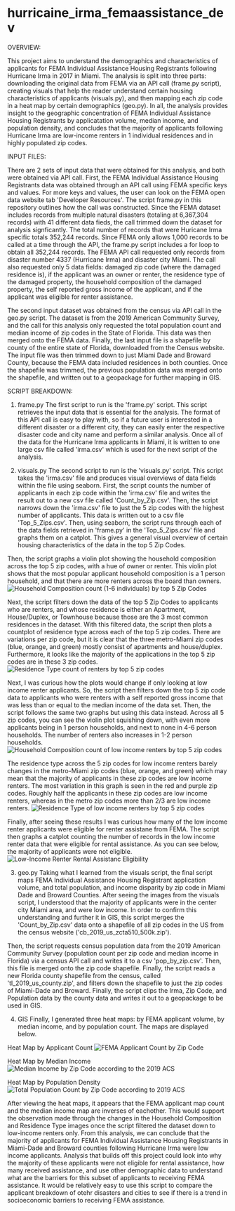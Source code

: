 # hurricaine_irma_femaassistance_devOVERVIEW:This project aims to understand the demographics and characteristics of applicants for FEMA Individual Assistance Housing Registrants following Hurricane Irma in 2017 in Miami. The analysis is split into three parts:downloading the original data from FEMA via an API call (frame.py script), creating visuals that help the reader understand certain housing characteristics of applicants (visuals.py), and then mapping each zip code in aheat map by certain demographics (geo.py). In all, the analysis providesinsight to the geographic concentration of FEMA Individual Assistance Housing Registrants by applicatation volume, median income, and population density, andconcludes that the majority of applicants following Hurricane Irma are low-income renters in 1 individual residences and in highly populated zip codes.INPUT FILES: There are 2 sets of input data that were obtained for this analysis, and both were obtained via API call. First, the FEMA Individual Assistance Housing Registrants data was obtained through an API call using FEMA specific keys and values. For more keys and values, the user can look on the FEMA open data website tab 'Developer Resources'. The script frame.py in this repository outlines how the call was constructed. Since the FEMA dataset includes records from multiple natural disasters (totaling at 6,367,304 records) with 41 different data fieds, the call trimmed down the dataset for analysis signficantly. The total number of records that were Huricane Irma specific totals 352,244 records. Since FEMA only allows 1,000 records to be called at a time through the API, the frame.py script includes a for loop to obtain all 352,244 records. The FEMA API call requested only records from disaster number 4337 (Hurricane Irma) and disaster city Miami. The call also requested only 5 data fields: damaged zip code (where the damaged residence is), if the applicant was an owner or renter, the residence type of the damagedproperty, the household composition of the damaged property, the self reported gross income of the applicant, and if the applicant was eligible for renter assistance. The second input dataset was obtained from the census via API call in the geo.py script. The dataset is from the 2019 American Community Survey, and the call for this analysis only requested the total population count and median income of zip codes in the State of Florida. This data was then merged onto the FEMA data. Finally, the last input file is a shapefile by county of the entire state of Florida, downloaded from the Census website. The input file was then trimmed down to just Miami Dade and Broward County, because the FEMA data included residences in both counties. Once the shapefilewas trimmed, the previous population data was merged onto the shapefile, and written out to a geopackage for further mapping in GIS. SCRIPT BREAKDOWN: 1. frame.pyThe first script to run is the 'frame.py' script. This script retrieves the input data that is essential for the analysis. The format of this API call is easy to play with, so if a future user is interested in a different disaster or a different city, they can easily enter the respective disastercode and city name and perform a similar analysis. Once all of the data for the Hurricane Irma applicants in Miami, it is written to one large csv file called 'irma.csv' which is used for the next script of the analysis. 2. visuals.pyThe second script to run is the 'visuals.py' script. This script takes the 'irma.csv' file and produces visual overviews of data fields within the file using seaborn. First, the script counts the number of applicants in each zip code within the 'irma.csv' file and writes the result out to a new csv file called 'Count_by_Zip.csv'. Then, the script narrows down the 'irma.csv' file to just the 5 zip codes with the highest number of applicants.This data is written out to a csv file 'Top_5_Zips.csv'.Then, using seaborn, the script runs through each of the data fields retrieved in 'frame.py' in the 'Top_5_Zips.csv' file and graphs them on a catplot. This gives a general visual overview of certain housing characteristics of the datain the top 5 Zip Codes. Then, the script graphs a violin plot showing the household composition across the top 5 zip codes, with a hue of owner or renter. This violin plot shows that the most popular applicant household composition is a 1 person household, and that there are more renters across the board than owners. ![Household Composition count (1-6 individuals) by top 5 Zip Codes](f_householdComp_vio.png "Applicant Household Composition by Zip Code")Next, the script filters down the data of the top 5 Zip Codes to applicants who are renters, and whose residence is either an Apartment, House/Duplex, or Townhouse because those are the 3 most common residences in the dataset.With this filtered data, the script then plots a countplot of residence type across each of the top 5 zip codes. There are variations per zip code, but it is clear that the three metro-Miami zip codes (blue, orange, and green)mostly consist of apartments and house/duplex. Furthermore, it looks like the majority of the applications in the top 5 zip codes are in these 3 zip codes.![Residence Type count of renters by top 5 zip codes](f2residence_zip.png "Applicant Residence Type by Zip Code")Next, I was curious how the plots would change if only looking at low income renter applicants. So, the script then filters down the top 5 zip code data to applicants who were renters with a self reported gross income that was less than or equal to the median income of the data set. Then, the script follows the same two graphs but using this data instead. Across all 5 zip codes, you can see the violin plot squishing down, with even more applicantsbeing in 1 person households, and next to none in 4-6 person households. The number of renters also increases in 1-2 person households. ![Household Composition count of low income renters by top 5 zip codes](low_inc_house_comp.png "Low-Income Renter Applicants Household Composition by Zip Code")The residence type across the 5 zip codes for low income renters barely changesin the metro-Miami zip codes (blue, orange, and green) which may mean that the majority of applicants in these zip codes are low income renters. Themost variation in this graph is seen in the red and purple zip codes. Roughly half the applicants in these zip codes are low income renters, whereas in the metro zip codes more than 2/3 are low income renters. ![Residence Type of low income renters by top 5 zip codes](low_inc_residence.png "Low-Income Renter Applicants Residence Type by Zip Code")Finally, after seeing these results I was curious how many of the low incomerenter applicants were eligible for renter assistane from FEMA. The script then graphs a catplot counting the number of records in the low income renter data that were eligible for rental assistance. As you can see below, the majority of applicants were not eligible. ![Low-Income Renter Rental Assistanc Eligibility](LowInc_RentalAssistance.png "Rental Assistance Eligibility of Low-Income Renter Applicants")3. geo.pyTaking what I learned from the visuals script, the final script maps FEMA Individual Assistance Housing Registrant application volume, and total population, and income disparity by zip code in Miami Dadeand Broward Counties. After seeing the images from the visuals script, I understood that the majority of applicants were in the center city Miami area,and were low income. In order to confirm this understanding and further it in GIS, this script merges the 'Count_by_Zip.csv' data onto a shapefile of all zip codes in the US from the census website ('cb_2019_us_zcta510_500k.zip'). Then, the script requests census population data from the 2019 American Community Survey (population count per zip code and median income in Florida) via a census API call and writes it to a csv 'pop_by_zip.csv'. Then, this file is merged onto the zip code shapefile. Finally, the script reads a new Florida county shapefile from the census, called 'tl_2019_us_county.zip',and filters down the shapefile to just the zip codes of Miami-Dade and Broward.Finally, the script clips the Irma, Zip Code, and Population data by the county data and writes it out to a geopackage to be used in GIS. 4. GIS Finally, I generated three heat maps: by FEMA applicant volume, by median income, and by population count. The maps are displayed below. Heat Map by Applicant Count ![FEMA Applicant Count by Zip Code](Applications_by_ZipCode.png "Application Count by Zip Code")Heat Map by Median Income ![Median Income by Zip Code according to the 2019 ACS](Income_by_ZipCode.png "Median Income Distribution by Zip Code")Heat Map by Population Density ![Total Population Count by Zip Code according to 2019 ACS](Total_Population_by_ZipCode.png "Populatin Count by Zip Code")After viewing the heat maps, it appears that the FEMA applicant map count and the median income map are inverses of eachother. This would support the observation made through the changes in the Household Composition and Residence Type images once the script filtered the dataset down to low-income renters only. From this analysis, we can conclude that the majority of applicants for FEMA Individual Assistance Housing Registrants in Miami-Dadeand Broward counties following Hurricane Irma were low income applicants. Analysis that builds off this project could look into why the majority of theseapplicants were not eligible for rental assistance, how many received assistance, and use other demographic data to understand what are the barriers for this subset of applicants to receiving FEMA assistance. It wouldbe relatively easy to use this script to compare the applicant breakdown ofotehr disasters and cities to see if there is a trend in socioeconomic barriers to receiving FEMA assistance. 